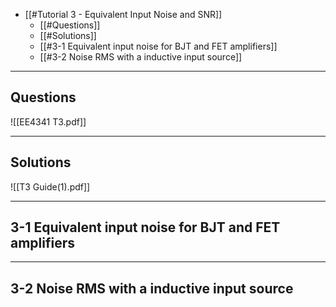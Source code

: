 + [[#Tutorial 3 - Equivalent Input Noise and SNR]]
	+ [[#Questions]]
	+ [[#Solutions]]
	+ [[#3-1 Equivalent input noise for BJT and FET amplifiers]]
	+ [[#3-2 Noise RMS with a inductive input source]]

---
## Questions

![[EE4341 T3.pdf]]

---
## Solutions

![[T3 Guide(1).pdf]]

---
## 3-1  Equivalent input noise for BJT and FET amplifiers


---
## 3-2  Noise RMS with a inductive input source
